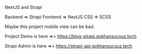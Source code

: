 NextJS and Strapi

Backend => Strapi
Frontend => NextJS
CSS => SCSS

Maybe this project mobile view can be bad.

Project Demo is here =>> https://blog-strapi.gokhansucsuz.tech

Strapi Admin is here =>> https://strapi-api.gokhansucsuz.tech
